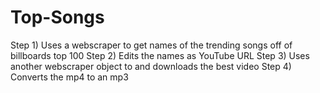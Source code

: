 # Top-Songs
Step 1) Uses a webscraper to get names of the trending songs off of billboards top 100
Step 2) Edits the names as YouTube URL
Step 3) Uses another webscraper object to and downloads the best video
Step 4) Converts the mp4 to an mp3
